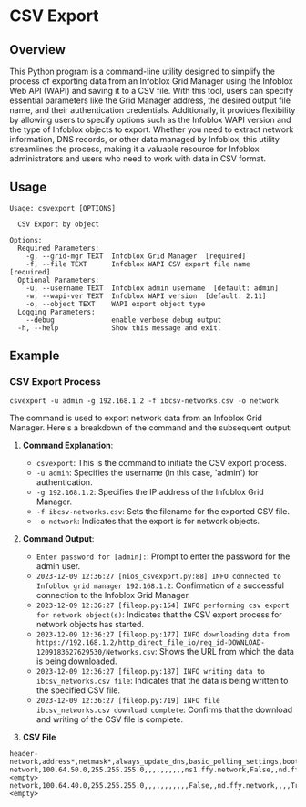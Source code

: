 # CSV Export

## Overview

This Python program is a command-line utility designed to simplify the process of exporting data from an Infoblox Grid
Manager using the Infoblox Web API (WAPI) and saving it to a CSV file. With this tool, users can specify essential
parameters like the Grid Manager address, the desired output file name, and their authentication credentials.
Additionally, it provides flexibility by allowing users to specify options such as the Infoblox WAPI version and the
type of Infoblox objects to export. Whether you need to extract network information, DNS records, or other data managed
by Infoblox, this utility streamlines the process, making it a valuable resource for Infoblox administrators and users
who need to work with data in CSV format.

## Usage

```
Usage: csvexport [OPTIONS]

  CSV Export by object

Options:
  Required Parameters: 
    -g, --grid-mgr TEXT  Infoblox Grid Manager  [required]
    -f, --file TEXT      Infoblox WAPI CSV export file name  [required]
  Optional Parameters: 
    -u, --username TEXT  Infoblox admin username  [default: admin]
    -w, --wapi-ver TEXT  Infoblox WAPI version  [default: 2.11]
    -o, --object TEXT    WAPI export object type
  Logging Parameters: 
    --debug              enable verbose debug output
  -h, --help             Show this message and exit.

```

## Example

### CSV Export Process

```shell
csvexport -u admin -g 192.168.1.2 -f ibcsv-networks.csv -o network
```

The command is used to export network data from an Infoblox Grid Manager. Here's a breakdown of the command and the
subsequent output:

1. **Command Explanation**:
    - `csvexport`: This is the command to initiate the CSV export process.
    - `-u admin`: Specifies the username (in this case, 'admin') for authentication.
    - `-g 192.168.1.2`: Specifies the IP address of the Infoblox Grid Manager.
    - `-f ibcsv-networks.csv`: Sets the filename for the exported CSV file.
    - `-o network`: Indicates that the export is for network objects.

2. **Command Output**:
    - `Enter password for [admin]:`: Prompt to enter the password for the admin user.
    - `2023-12-09 12:36:27 [nios_csvexport.py:88] INFO connected to Infoblox grid manager 192.168.1.2`: Confirmation of
      a
      successful connection to the Infoblox Grid Manager.
    - `2023-12-09 12:36:27 [fileop.py:154] INFO performing csv export for network object(s)`: Indicates that the CSV
      export process for network objects has started.
    - `2023-12-09 12:36:27 [fileop.py:177] INFO downloading data from https://192.168.1.2/http_direct_file_io/req_id-DOWNLOAD-1209183627629530/Networks.csv`:
      Shows the URL from which the data is being downloaded.
    - `2023-12-09 12:36:27 [fileop.py:187] INFO writing data to ibcsv_networks.csv file`: Indicates that the data is
      being written to the specified CSV file.
    - `2023-12-09 12:36:27 [fileop.py:719] INFO file ibcsv_networks.csv download complete`: Confirms that the download
      and writing of the CSV file is complete.

3. **CSV File**

```text
header-network,address*,netmask*,always_update_dns,basic_polling_settings,boot_file,boot_server,broadcast_address,comment,ddns_domainname,ddns_ttl,deny_bootp,dhcp_members,disabled,discovery_exclusion_range,discovery_member,domain_name,domain_name_servers,enable_ddns,enable_discovery,enable_option81,enable_pxe_lease_time,enable_threshold_email_warnings,enable_threshold_snmp_warnings,enable_thresholds,generate_hostname,ignore_client_requested_options,is_authoritative,lease_scavenge_time,lease_time,mgm_private,network_view,next_server,option_logic_filters,pxe_lease_time,range_high_water_mark,range_high_water_mark_reset,range_low_water_mark,range_low_water_mark_reset,recycle_leases,routers,threshold_email_addresses,update_dns_on_lease_renewal,update_static_leases,vlans,zone_associations
network,100.64.50.0,255.255.255.0,,,,,,,,,,ns1.ffy.network,False,,nd.ffy.network,ffy.corp,"100.64.50.53,100.64.50.54",,True,,,False,False,,,,,,,False,default,,,,95,85,0,10,,100.64.50.1,,,,,<empty>
network,100.64.40.0,255.255.255.0,,,,,,,,,,,False,,nd.ffy.network,,,,True,,,False,False,,,,,,,False,default,,,,95,85,0,10,,,,,,,<empty>
```
   
